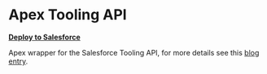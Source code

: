 Apex Tooling API
================

**[Deploy to Salesforce](https://githubsfdeploy.herokuapp.com/app/githubdeploy/afawcett/apex-toolingapi)**

Apex wrapper for the Salesforce Tooling API, for more details see this [blog entry](http://andyinthecloud.com/2014/01/05/querying-custom-object-and-field-ids-via-tooling-api/).

